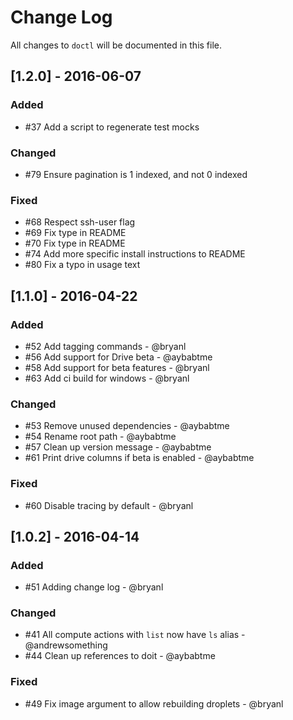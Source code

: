 # Change Log

All changes to `doctl` will be documented in this file.

## [1.2.0] - 2016-06-07

### Added
- #37 Add a script to regenerate test mocks

### Changed
- #79 Ensure pagination is 1 indexed, and not 0 indexed

### Fixed
- #68 Respect ssh-user flag
- #69 Fix type in README
- #70 Fix type in README
- #74 Add more specific install instructions to README
- #80 Fix a typo in usage text

## [1.1.0] - 2016-04-22

### Added
- #52 Add tagging commands - @bryanl
- #56 Add support for Drive beta - @aybabtme
- #58 Add support for beta features - @bryanl
- #63 Add ci build for windows - @bryanl

### Changed
- #53 Remove unused dependencies - @aybabtme
- #54 Rename root path - @aybabtme
- #57 Clean up version message - @aybabtme
- #61 Print drive columns if beta is enabled - @aybabtme

### Fixed
- #60 Disable tracing by default - @bryanl

## [1.0.2] - 2016-04-14

### Added
- #51 Adding change log - @bryanl

### Changed
- #41 All compute actions with `list` now have `ls` alias - @andrewsomething
- #44 Clean up references to doit - @aybabtme

### Fixed
- #49 Fix image argument to allow rebuilding droplets - @bryanl